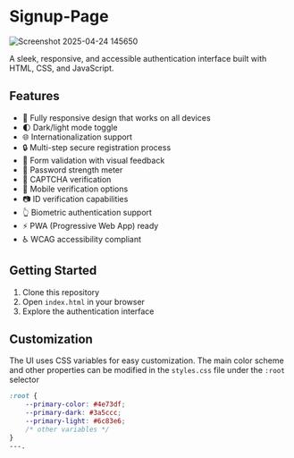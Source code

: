 # Signup-Page
![Screenshot 2025-04-24 145650](https://github.com/user-attachments/assets/ffb30f9c-65dc-4f20-b0ae-a781409ba54a)

A sleek, responsive, and accessible authentication interface built with HTML, CSS, and JavaScript.

## Features

- 📱 Fully responsive design that works on all devices
- 🌓 Dark/light mode toggle
- 🌐 Internationalization support
- 🔒 Multi-step secure registration process
- 📝 Form validation with visual feedback
- 🔑 Password strength meter
- 🤖 CAPTCHA verification
- 📱 Mobile verification options
- 📷 ID verification capabilities
- 👆 Biometric authentication support
- ⚡ PWA (Progressive Web App) ready
- ♿ WCAG accessibility compliant

## Getting Started

1. Clone this repository
2. Open `index.html` in your browser
3. Explore the authentication interface

## Customization

The UI uses CSS variables for easy customization. The main color scheme and other properties can be modified in the `styles.css` file under the `:root` selector

```css
:root {
    --primary-color: #4e73df;
    --primary-dark: #3a5ccc;
    --primary-light: #6c83e6;
    /* other variables */
}
---.



